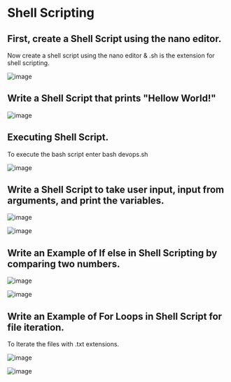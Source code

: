 # Shell Scripting

## First, create a Shell Script using the nano editor.
   Now create a shell script using the nano editor & .sh is the extension for shell scripting.
   
   ![image](https://user-images.githubusercontent.com/113226189/218107636-41eb0ceb-486d-48bf-91b3-3195b116ff3c.png)

## Write a Shell Script that prints "Hellow World!"

   ![image](https://user-images.githubusercontent.com/113226189/218107819-03c50fa6-f895-419a-82ba-d32d3593af0f.png)

## Executing Shell Script.
   To execute the bash script enter bash devops.sh
   
   ![image](https://user-images.githubusercontent.com/113226189/218109217-1d5e6f9e-6122-4304-82ca-b316a7e5866e.png)

## Write a Shell Script to take user input, input from arguments, and print the variables.

   ![image](https://user-images.githubusercontent.com/113226189/218108215-dfc8c76a-afea-4bca-9f91-64be2a117bbc.png)

   ![image](https://user-images.githubusercontent.com/113226189/218108310-2332490b-8022-4896-8248-dccb0114ccbe.png)

## Write an Example of If else in Shell Scripting by comparing two numbers.

   ![image](https://user-images.githubusercontent.com/113226189/218108456-0bf76aa2-b6f2-4786-85c7-f5b7ab1aa993.png)

   ![image](https://user-images.githubusercontent.com/113226189/218108523-a13cf350-6c49-4137-beae-335134cf6275.png)

## Write an Example of For Loops in Shell Script for file iteration.
   To Iterate the files with .txt extensions.
   
   ![image](https://user-images.githubusercontent.com/113226189/218108828-62575072-ce30-4470-8fc1-a42566e3e03e.png)

   ![image](https://user-images.githubusercontent.com/113226189/218108894-590d3aaa-71f3-47aa-aafd-8155f8192816.png)
